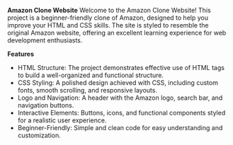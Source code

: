 **Amazon Clone Website**
Welcome to the Amazon Clone Website! This project is a beginner-friendly clone of Amazon, designed to help you improve your HTML and CSS skills. The site is styled to resemble the original Amazon website, offering an excellent learning experience for web development enthusiasts.

**Features**

* HTML Structure: The project demonstrates effective use of HTML tags to build a well-organized and functional structure.
* CSS Styling: A polished design achieved with CSS, including custom fonts, smooth scrolling, and responsive layouts.
* Logo and Navigation: A header with the Amazon logo, search bar, and navigation buttons.
* Interactive Elements: Buttons, icons, and functional components styled for a realistic user experience.
* Beginner-Friendly: Simple and clean code for easy understanding and customization.
